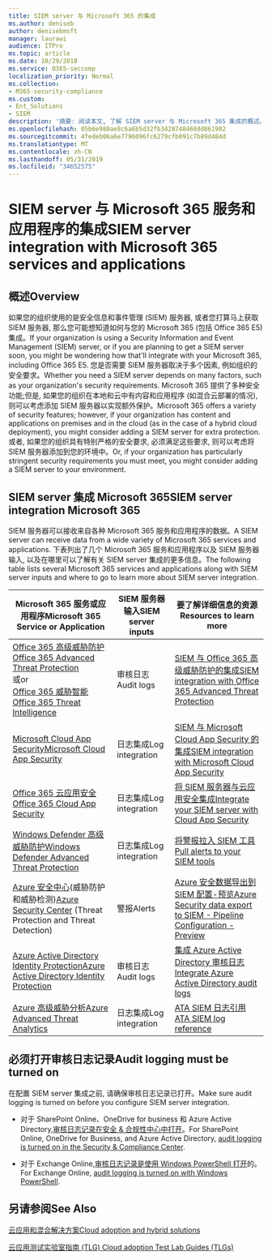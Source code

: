 ```yaml
---
title: SIEM server 与 Microsoft 365 的集成
ms.author: deniseb
author: denisebmsft
manager: laurawi
audience: ITPro
ms.topic: article
ms.date: 10/29/2018
ms.service: O365-seccomp
localization_priority: Normal
ms.collection:
- M365-security-compliance
ms.custom:
- Ent_Solutions
- SIEM
description: '摘要: 阅读本文, 了解 SIEM server 与 Microsoft 365 集成的概述。'
ms.openlocfilehash: 05b6e980ae8c6a6b5d32fb3428748468dd861902
ms.sourcegitcommit: 4fedeb06a6e7796096fc6279cfb091c7b89d484d
ms.translationtype: MT
ms.contentlocale: zh-CN
ms.lasthandoff: 05/31/2019
ms.locfileid: "34652575"
---
```

# <a name="siem-server-integration-with-microsoft-365-services-and-applications"></a><span data-ttu-id="97225-103">SIEM server 与 Microsoft 365 服务和应用程序的集成</span><span class="sxs-lookup"><span data-stu-id="97225-103">SIEM server integration with Microsoft 365 services and applications</span></span>

## <a name="overview"></a><span data-ttu-id="97225-104">概述</span><span class="sxs-lookup"><span data-stu-id="97225-104">Overview</span></span>

<span data-ttu-id="97225-105">如果您的组织使用的是安全信息和事件管理 (SIEM) 服务器, 或者您打算马上获取 SIEM 服务器, 那么您可能想知道如何与您的 Microsoft 365 (包括 Office 365 E5) 集成。</span><span class="sxs-lookup"><span data-stu-id="97225-105">If your organization is using a Security Information and Event Management (SIEM) server, or if you are planning to get a SIEM server soon, you might be wondering how that'll integrate with your Microsoft 365, including Office 365 E5.</span></span> <span data-ttu-id="97225-106">您是否需要 SIEM 服务器取决于多个因素, 例如组织的安全要求。</span><span class="sxs-lookup"><span data-stu-id="97225-106">Whether you need a SIEM server depends on many factors, such as your organization's security requirements.</span></span> <span data-ttu-id="97225-107">Microsoft 365 提供了多种安全功能;但是, 如果您的组织在本地和云中有内容和应用程序 (如混合云部署的情况), 则可以考虑添加 SIEM 服务器以实现额外保护。</span><span class="sxs-lookup"><span data-stu-id="97225-107">Microsoft 365 offers a variety of security features; however, if your organization has content and applications on premises and in the cloud (as in the case of a hybrid cloud deployment), you might consider adding a SIEM server for extra protection.</span></span> <span data-ttu-id="97225-108">或者, 如果您的组织具有特别严格的安全要求, 必须满足这些要求, 则可以考虑将 SIEM 服务器添加到您的环境中。</span><span class="sxs-lookup"><span data-stu-id="97225-108">Or, if your organization has particularly stringent security requirements you must meet, you might consider adding a SIEM server to your environment.</span></span>

## <a name="siem-server-integration-microsoft-365"></a><span data-ttu-id="97225-109">SIEM server 集成 Microsoft 365</span><span class="sxs-lookup"><span data-stu-id="97225-109">SIEM server integration Microsoft 365</span></span>

<span data-ttu-id="97225-110">SIEM 服务器可以接收来自各种 Microsoft 365 服务和应用程序的数据。</span><span class="sxs-lookup"><span data-stu-id="97225-110">A SIEM server can receive data from a wide variety of Microsoft 365 services and applications.</span></span> <span data-ttu-id="97225-111">下表列出了几个 Microsoft 365 服务和应用程序以及 SIEM 服务器输入, 以及在哪里可以了解有关 SIEM server 集成的更多信息。</span><span class="sxs-lookup"><span data-stu-id="97225-111">The following table lists several Microsoft 365 services and applications along with SIEM server inputs and where to go to learn more about SIEM server integration.</span></span> 

| <span data-ttu-id="97225-112">Microsoft 365 服务或应用程序</span><span class="sxs-lookup"><span data-stu-id="97225-112">Microsoft 365 Service or Application</span></span> | <span data-ttu-id="97225-113">SIEM 服务器输入</span><span class="sxs-lookup"><span data-stu-id="97225-113">SIEM server inputs</span></span> | <span data-ttu-id="97225-114">要了解详细信息的资源</span><span class="sxs-lookup"><span data-stu-id="97225-114">Resources to learn more</span></span> |
| --- | --- | --- |
| [<span data-ttu-id="97225-115">Office 365 高级威胁防护</span><span class="sxs-lookup"><span data-stu-id="97225-115">Office 365 Advanced Threat Protection</span></span>](office-365-atp.md) <br/>   <span data-ttu-id="97225-116">或</span><span class="sxs-lookup"><span data-stu-id="97225-116">or</span></span>   <br/>[<span data-ttu-id="97225-117">Office 365 威胁智能</span><span class="sxs-lookup"><span data-stu-id="97225-117">Office 365 Threat Intelligence</span></span>](office-365-ti.md) | <span data-ttu-id="97225-118">审核日志</span><span class="sxs-lookup"><span data-stu-id="97225-118">Audit logs</span></span> | [<span data-ttu-id="97225-119">SIEM 与 Office 365 高级威胁防护的集成</span><span class="sxs-lookup"><span data-stu-id="97225-119">SIEM integration with Office 365 Advanced Threat Protection</span></span>](siem-integration-with-office-365-ti.md) |
| [<span data-ttu-id="97225-120">Microsoft Cloud App Security</span><span class="sxs-lookup"><span data-stu-id="97225-120">Microsoft Cloud App Security</span></span>](https://docs.microsoft.com/cloud-app-security/what-is-cloud-app-security) | <span data-ttu-id="97225-121">日志集成</span><span class="sxs-lookup"><span data-stu-id="97225-121">Log integration</span></span> | [<span data-ttu-id="97225-122">SIEM 与 Microsoft Cloud App Security 的集成</span><span class="sxs-lookup"><span data-stu-id="97225-122">SIEM integration with Microsoft Cloud App Security</span></span>](https://docs.microsoft.com/cloud-app-security/siem) |
| [<span data-ttu-id="97225-123">Office 365 云应用安全</span><span class="sxs-lookup"><span data-stu-id="97225-123">Office 365 Cloud App Security</span></span>](https://docs.microsoft.com/cloud-app-security/what-is-cloud-app-security) | <span data-ttu-id="97225-124">日志集成</span><span class="sxs-lookup"><span data-stu-id="97225-124">Log integration</span></span> | [<span data-ttu-id="97225-125">将 SIEM 服务器与云应用安全集成</span><span class="sxs-lookup"><span data-stu-id="97225-125">Integrate your SIEM server with Cloud App Security</span></span>](https://docs.microsoft.com/cloud-app-security/siem) |
| [<span data-ttu-id="97225-126">Windows Defender 高级威胁防护</span><span class="sxs-lookup"><span data-stu-id="97225-126">Windows Defender Advanced Threat Protection</span></span>](https://docs.microsoft.com/windows/security/threat-protection/) | <span data-ttu-id="97225-127">日志集成</span><span class="sxs-lookup"><span data-stu-id="97225-127">Log integration</span></span> | [<span data-ttu-id="97225-128">将警报拉入 SIEM 工具</span><span class="sxs-lookup"><span data-stu-id="97225-128">Pull alerts to your SIEM tools</span></span>](https://docs.microsoft.com/windows/security/threat-protection/windows-defender-atp/configure-siem-windows-defender-advanced-threat-protection) |
| <span data-ttu-id="97225-129">[Azure 安全中心](https://docs.microsoft.com/azure/security-center/security-center-intro)(威胁防护和威胁检测)</span><span class="sxs-lookup"><span data-stu-id="97225-129">[Azure Security Center](https://docs.microsoft.com/azure/security-center/security-center-intro) (Threat Protection and Threat Detection)</span></span> | <span data-ttu-id="97225-130">警报</span><span class="sxs-lookup"><span data-stu-id="97225-130">Alerts</span></span> | [<span data-ttu-id="97225-131">Azure 安全数据导出到 SIEM 配置-预览</span><span class="sxs-lookup"><span data-stu-id="97225-131">Azure Security data export to SIEM - Pipeline Configuration - Preview</span></span>](https://docs.microsoft.com/azure/security-center/security-center-export-data-to-siem) |
| [<span data-ttu-id="97225-132">Azure Active Directory Identity Protection</span><span class="sxs-lookup"><span data-stu-id="97225-132">Azure Active Directory Identity Protection</span></span>](https://docs.microsoft.com/azure/active-directory/identity-protection/overview) | <span data-ttu-id="97225-133">审核日志</span><span class="sxs-lookup"><span data-stu-id="97225-133">Audit logs</span></span> | [<span data-ttu-id="97225-134">集成 Azure Active Directory 审核日志</span><span class="sxs-lookup"><span data-stu-id="97225-134">Integrate Azure Active Directory audit logs</span></span>](https://docs.microsoft.com/azure/security/security-azure-log-integration-ad) |
| [<span data-ttu-id="97225-135">Azure 高级威胁分析</span><span class="sxs-lookup"><span data-stu-id="97225-135">Azure Advanced Threat Analytics</span></span>](https://docs.microsoft.com/azure/security/azure-threat-detection) | <span data-ttu-id="97225-136">日志集成</span><span class="sxs-lookup"><span data-stu-id="97225-136">Log integration</span></span> | [<span data-ttu-id="97225-137">ATA SIEM 日志引用</span><span class="sxs-lookup"><span data-stu-id="97225-137">ATA SIEM log reference</span></span>](https://docs.microsoft.com/advanced-threat-analytics/cef-format-sa) |

## <a name="audit-logging-must-be-turned-on"></a><span data-ttu-id="97225-138">必须打开审核日志记录</span><span class="sxs-lookup"><span data-stu-id="97225-138">Audit logging must be turned on</span></span>

<span data-ttu-id="97225-139">在配置 SIEM server 集成之前, 请确保审核日志记录已打开。</span><span class="sxs-lookup"><span data-stu-id="97225-139">Make sure audit logging is turned on before you configure SIEM server integration.</span></span> 

- <span data-ttu-id="97225-140">对于 SharePoint Online、OneDrive for business 和 Azure Active Directory,[审核日志记录在安全 & 合规性中心中打开](https://docs.microsoft.com/office365/securitycompliance/turn-audit-log-search-on-or-off)。</span><span class="sxs-lookup"><span data-stu-id="97225-140">For SharePoint Online, OneDrive for Business, and Azure Active Directory, [audit logging is turned on in the Security & Compliance Center](https://docs.microsoft.com/office365/securitycompliance/turn-audit-log-search-on-or-off).</span></span>

- <span data-ttu-id="97225-141">对于 Exchange Online,[审核日志记录是使用 Windows PowerShell 打开](https://docs.microsoft.com/office365/securitycompliance/enable-mailbox-auditing)的。</span><span class="sxs-lookup"><span data-stu-id="97225-141">For Exchange Online, [audit logging is turned on with Windows PowerShell](https://docs.microsoft.com/office365/securitycompliance/enable-mailbox-auditing).</span></span>
 
## <a name="see-also"></a><span data-ttu-id="97225-142">另请参阅</span><span class="sxs-lookup"><span data-stu-id="97225-142">See Also</span></span>

[<span data-ttu-id="97225-143">云应用和混合解决方案</span><span class="sxs-lookup"><span data-stu-id="97225-143">Cloud adoption and hybrid solutions</span></span>](https://docs.microsoft.com/office365/enterprise/cloud-adoption-and-hybrid-solutions)
  
[<span data-ttu-id="97225-144">云应用测试实验室指南 (TLG) </span><span class="sxs-lookup"><span data-stu-id="97225-144">Cloud adoption Test Lab Guides (TLGs)</span></span>](https://docs.microsoft.com/office365/enterprise/cloud-adoption-test-lab-guides-tlgs)


